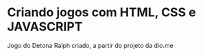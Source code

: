 # Criando jogos com HTML, CSS e JAVASCRIPT

Jogo do Detona Ralph criado, a partir do projeto da dio.me
